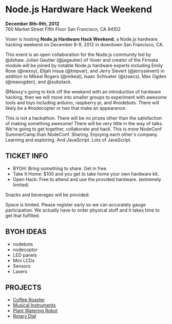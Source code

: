 # Node.js Hardware Hack Weekend

__December 8th–9th, 2012__<br>
760 Market Street Fifth Floor San Francisco, CA 94102

Voxer is hosting __Node.js Hardware Hack Weekend__, a Node.js hardware hacking weekend on December 8-9, 2012 in downtown San Francisco, CA.

This event is an open collaboration for the Node.js community led by @dshaw.  Julian Gautier (@jagautier) of Voxer and creator of the Firmata module will be joined by notable Node.js hardware experts including Emily Rose (@nexxy), Elijah Insua (@tmpvar), and Jerry Sievert (@jerrysievert) in addition to Mikeal Rogers (@mikeal), Isaac Schlueter (@izaacs), Max Ogden (@maxogden), and @substack.

@Nexxy's going to kick off the weekend with an introduction of hardware hacking, then we will move into smaller groups to experiment with awesome tools and toys including arduino, raspberry pi, and #nodebots. There will likely be a #nodecopter or two that make an appearance.

This is not a hackathon. There will be no prizes other than the satisfaction of making something awesome! There will be very little in the way of talks. We're going to get together, collaborate and hack. This is more NodeConf SummerCamp than NodeConf. Sharing. Enjoying each other's company. Learning and exploring. And JavaScript. Lots of JavaScript.

## TICKET INFO
- BYOH: Bring something to share. Get in free.
- Take It Home: $100 and you get to take home your own hardware kit.
- Open Hack: Free to attend and use the provided hardware. (extremely limited)

Snacks and beverages will be provided.

Space is limited. Please register early so we can accurately gauge participation. We actually have to order physical stuff  and it takes time to get that fulfilled.

## BYOH IDEAS
- nodebots
- nodecoptor
- LED panels
- Mini LCDs
- Sensors
- Lasers

## PROJECTS

- [Coffee Roaster](https://github.com/dshaw/hard-hack-2012/blob/master/projects/coffee-roaster.md)
- [Musical Instruments](https://github.com/dshaw/hard-hack-2012/blob/master/projects/musical-instruments.md)
- [Plant Watering Robot](https://github.com/dshaw/hard-hack-2012/blob/master/projects/plant-watering-robot.md)
- [Rotary Dial](https://github.com/dshaw/hard-hack-2012/blob/master/projects/rotary-dial.md)

